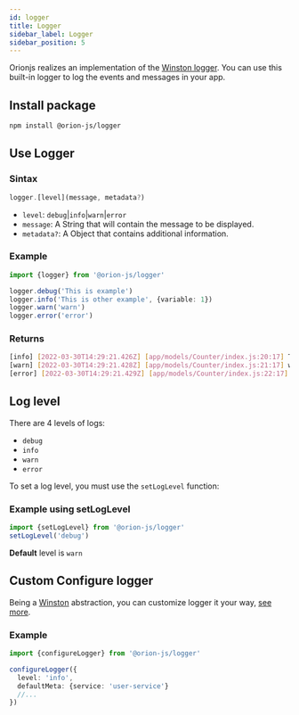 ```yaml
---
id: logger
title: Logger
sidebar_label: Logger
sidebar_position: 5
---
```


Orionjs realizes an implementation of the [Winston logger](https://github.com/winstonjs/winston). You can use this built-in logger to log the events and messages in your app.

## Install package

```bash npm2yarn
npm install @orion-js/logger
```

## Use Logger

### Sintax

```ts
logger.[level](message, metadata?)
```

- `level`: `debug`|`info`|`warn`|`error`
- `message`: A String that will contain the message to be displayed.
- `metadata?`: A Object that contains additional information.

### Example

```ts
import {logger} from '@orion-js/logger'

logger.debug('This is example')
logger.info('This is other example', {variable: 1})
logger.warn('warn')
logger.error('error')
```

### Returns

```bash
[info] [2022-03-30T14:29:21.426Z] [app/models/Counter/index.js:20:17] This is other example { variable: 1 }
[warn] [2022-03-30T14:29:21.428Z] [app/models/Counter/index.js:21:17] warn {}
[error] [2022-03-30T14:29:21.429Z] [app/models/Counter/index.js:22:17] error {}
```

## Log level

There are 4 levels of logs:

- `debug`
- `info`
- `warn`
- `error`

To set a log level, you must use the `setLogLevel` function:

### Example using setLogLevel

```ts
import {setLogLevel} from '@orion-js/logger'
setLogLevel('debug')
```

**Default** level is `warn`

## Custom Configure logger

Being a [Winston](https://github.com/winstonjs/winston) abstraction, you can customize logger it your way, [see more](https://github.com/winstonjs/winston).

### Example

```ts
import {configureLogger} from '@orion-js/logger'

configureLogger({
  level: 'info',
  defaultMeta: {service: 'user-service'}
  //...
})
```
